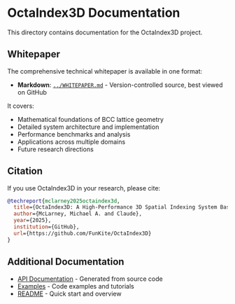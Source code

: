 # OctaIndex3D Documentation

This directory contains documentation for the OctaIndex3D project.

## Whitepaper

The comprehensive technical whitepaper is available in one format:

- **Markdown**: [`../WHITEPAPER.md`](../WHITEPAPER.md) - Version-controlled source, best viewed on GitHub

It covers:
- Mathematical foundations of BCC lattice geometry
- Detailed system architecture and implementation
- Performance benchmarks and analysis
- Applications across multiple domains
- Future research directions

## Citation

If you use OctaIndex3D in your research, please cite:

```bibtex
@techreport{mclarney2025octaindex3d,
  title={OctaIndex3D: A High-Performance 3D Spatial Indexing System Based on Body-Centered Cubic Lattice},
  author={McLarney, Michael A. and Claude},
  year={2025},
  institution={GitHub},
  url={https://github.com/FunKite/OctaIndex3D}
}
```

## Additional Documentation

- [API Documentation](https://docs.rs/octaindex3d) - Generated from source code
- [Examples](../examples/) - Code examples and tutorials
- [README](../README.md) - Quick start and overview
